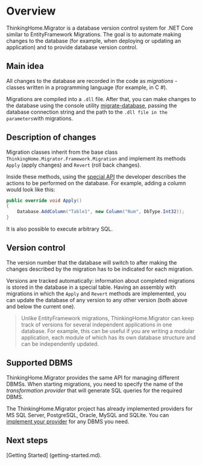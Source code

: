 # Overview

ThinkingHome.Migrator is a database version control system for .NET Core similar to EntityFramework Migrations. The goal is to automate making changes to the database (for example, when deploying or updating an application) and to provide database version control.

## Main idea

All changes to the database are recorded in the code as *migrations* - classes written in a programming language (for example, in C #).

Migrations are compiled into a `.dll` file. After that, you can make changes to the database using the console utility [migrate-database](https://www.nuget.org/packages/ThinkingHome.Migrator.CLI), passing the database connection string and the path to the ` .dll file in the parameters `with migrations.

## Description of changes

Migration classes inherit from the base class `ThinkingHome.Migrator.Framework.Migration` and implement its methods `Apply` (apply changes) and `Revert` (roll back changes).

Inside these methods, using the [special API](writing-migrations.md) the developer describes the actions to be performed on the database. For example, adding a column would look like this:

```c#
public override void Apply()
{
    Database.AddColumn("Table1", new Column("Num", DbType.Int32));
}
```

It is also possible to execute arbitrary SQL.

## Version control

The version number that the database will switch to after making the changes described by the migration has to be indicated for each migration.

Versions are tracked automatically: information about completed migrations is stored in the database in a special table. Having an assembly with migrations in which the `Apply` and `Revert` methods are implemented, you can update the database of any version to any other version (both above and below the current one).

> Unlike EntityFramework migrations, ThinkingHome.Migrator can keep track of versions for several independent applications in one database. For example, this can be useful if you are writing a modular application, each module of which has its own database structure and can be independently updated.

## Supported DBMS

ThinkingHome.Migrator provides the same API for managing different DBMSs. When starting migrations, you need to specify the name of the *transformation provider* that will generate SQL queries for the required DBMS.

The ThinkingHome.Migrator project has already implemented providers for MS SQL Server, PostgreSQL, Oracle, MySQL and SQLite. You can [implement your provider](development.md) for any DBMS you need.

## Next steps

[Getting Started] (getting-started.md).
